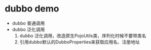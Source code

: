 # dubbo demo
- dubbo 普通调用
- dubbo 泛化调用
   1. dubbo 泛化调用，改造原生PojoUtils类，序列化时候不要带类名
   2. 引用dubbo默认的DubboProperties来获取应用名、注册地址